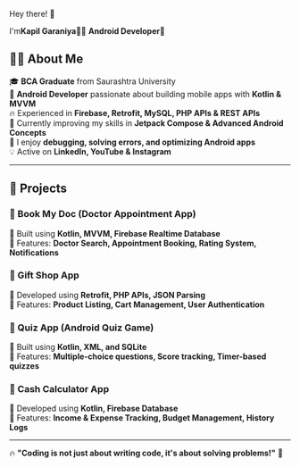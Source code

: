 Hey there! 👋  

I'm**Kapil Garaniya**👨‍💻
**Android Developer**🚀  

## 👨‍💻 About Me  

🎓 **BCA Graduate** from Saurashtra University  
📱 **Android Developer** passionate about building mobile apps with **Kotlin & MVVM**  
🔥 Experienced in **Firebase, Retrofit, MySQL, PHP APIs & REST APIs**  
🚀 Currently improving my skills in **Jetpack Compose & Advanced Android Concepts**  
🎯 I enjoy **debugging, solving errors, and optimizing Android apps**  
💡 Active on **LinkedIn, YouTube & Instagram**  

---

## 📌 Projects  

### 🎯 Book My Doc (Doctor Appointment App)  
🔹 Built using **Kotlin, MVVM, Firebase Realtime Database**  
🔹 Features: **Doctor Search, Appointment Booking, Rating System, Notifications**  

### 🎯 Gift Shop App  
🔹 Developed using **Retrofit, PHP APIs, JSON Parsing**  
🔹 Features: **Product Listing, Cart Management, User Authentication**  

### 🎯 Quiz App (Android Quiz Game)  
🔹 Built using **Kotlin, XML, and SQLite**  
🔹 Features: **Multiple-choice questions, Score tracking, Timer-based quizzes**  

### 🎯 Cash Calculator App  
🔹 Developed using **Kotlin, Firebase Database**  
🔹 Features: **Income & Expense Tracking, Budget Management, History Logs**  

---

🔥 **"Coding is not just about writing code, it's about solving problems!"** 🚀  
